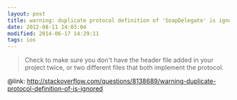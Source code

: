 ```yaml
---
layout: post
title: warning: duplicate protocol definition of 'SoapDelegate' is ignored
date: 2012-08-11 14:03:04
modified: 2014-06-17 14:29:11
tags: ios
---
```


> Check to make sure you don't have the header file added in your project twice, or two different files that both implement the protocol.

@link: <a href="http://stackoverflow.com/questions/8138689/warning-duplicate-protocol-definition-of-is-ignored">http://stackoverflow.com/questions/8138689/warning-duplicate-protocol-definition-of-is-ignored</a>